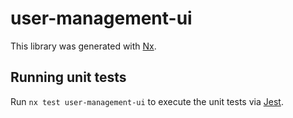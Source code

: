 # user-management-ui

This library was generated with [Nx](https://nx.dev).

## Running unit tests

Run `nx test user-management-ui` to execute the unit tests via [Jest](https://jestjs.io).
